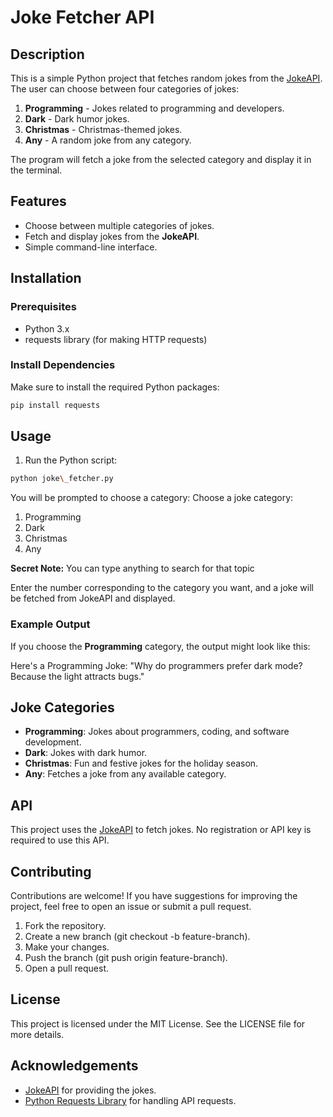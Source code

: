 # Joke Fetcher API

## Description

This is a simple Python project that fetches random jokes from the [JokeAPI](https://jokeapi.dev/). The user can choose between four categories of jokes:

1.  **Programming** - Jokes related to programming and developers.
2.  **Dark** - Dark humor jokes.
3.  **Christmas** - Christmas-themed jokes.
4.  **Any** - A random joke from any category.

The program will fetch a joke from the selected category and display it in the terminal.

## Features

-   Choose between multiple categories of jokes.
-   Fetch and display jokes from the **JokeAPI**.
-   Simple command-line interface.

## Installation

### Prerequisites

-   Python 3.x
-   requests library (for making HTTP requests)

### Install Dependencies

Make sure to install the required Python packages:

```bash
pip install requests
````

## Usage

1.  Run the Python script:

```bash
python joke\_fetcher.py
```
You will be prompted to choose a category:
Choose a joke category:
1. Programming
2. Dark
3. Christmas
4. Any

**Secret Note:** You can type anything to search for that topic 

Enter the number corresponding to the category you want, and a joke will be fetched from JokeAPI and displayed.

### Example Output

If you choose the **Programming** category, the output might look like this:

Here's a Programming Joke:
"Why do programmers prefer dark mode? Because the light attracts bugs."
    

## Joke Categories

-   **Programming**: Jokes about programmers, coding, and software development.
-   **Dark**: Jokes with dark humor.
-   **Christmas**: Fun and festive jokes for the holiday season.
-   **Any**: Fetches a joke from any available category.

## API

This project uses the [JokeAPI](https://jokeapi.dev/) to fetch jokes. No registration or API key is required to use this API.

## Contributing

Contributions are welcome! If you have suggestions for improving the project, feel free to open an issue or submit a pull request.

1.  Fork the repository.
2.  Create a new branch (git checkout -b feature-branch).
3.  Make your changes.
4.  Push the branch (git push origin feature-branch).
5.  Open a pull request.

## License

This project is licensed under the MIT License. See the LICENSE file for more details.

## Acknowledgements

-   [JokeAPI](https://jokeapi.dev/) for providing the jokes.
-   [Python Requests Library](https://docs.python-requests.org/) for handling API requests.